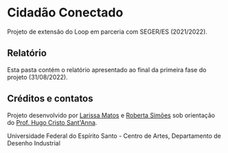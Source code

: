 # Cidadão Conectado
Projeto de extensão do Loop em parceria com SEGER/ES (2021/2022). 

## Relatório
Esta pasta contém o relatório apresentado ao final da primeira fase do projeto (31/08/2022).

## Créditos e contatos

Projeto desenvolvido por [Larissa Matos](mailto:larissa.matos@edu.ufes.br) e [Roberta Simões](mailto:roberta.m.simoes@edu.ufes.br) sob orientação do [Prof. Hugo Cristo Sant'Anna](mailto:hugo.santanna@ufes.br).

Universidade Federal do Espírito Santo - Centro de Artes, Departamento de Desenho Industrial
